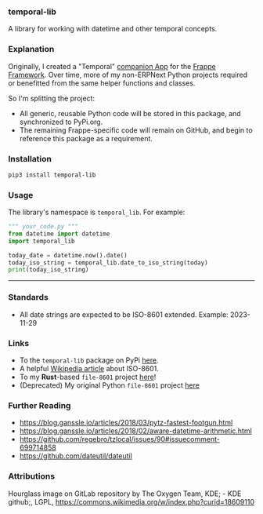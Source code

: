 ### temporal-lib
A library for working with datetime and other temporal concepts.

### Explanation
Originally, I created a "Temporal" [companion App](https://github.com/Datahenge/temporal) for the [Frappe Framework](https://frappeframework.com/).
Over time, more of my non-ERPNext Python projects required or benefitted from the same helper functions and classes.

So I'm splitting the project:
* All generic, reusable Python code will be stored in this package, and synchronized to PyPi.org.
* The remaining Frappe-specific code will remain on GitHub, and begin to reference this package as a requirement.

### Installation
```bash
pip3 install temporal-lib
```

### Usage
The library's namespace is `temporal_lib`.  For example:

```python
""" your_code.py """
from datetime import datetime
import temporal_lib

today_date = datetime.now().date()
today_iso_string = temporal_lib.date_to_iso_string(today)
print(today_iso_string)
```
----

### Standards

* All date strings are expected to be ISO-8601 extended.  Example: 2023-11-29

### Links
* To the `temporal-lib` package on PyPi [here](https://pypi.org/project/temporal-lib/).
* A helpful [Wikipedia article](https://en.wikipedia.org/wiki/ISO_8601) about ISO-8601.
* To my **Rust**-based `file-8601` project [here](https://gitlab.com/brian_pond/file8601_rust)!
* (Deprecated) My original Python `file-8601` project [here](https://gitlab.com/brian_pond/file8601)

### Further Reading
* https://blog.ganssle.io/articles/2018/03/pytz-fastest-footgun.html
* https://blog.ganssle.io/articles/2018/02/aware-datetime-arithmetic.html
* https://github.com/regebro/tzlocal/issues/90#issuecomment-699714858
* https://github.com/dateutil/dateutil


### Attributions
Hourglass image on GitLab repository by The Oxygen Team, KDE; - KDE github;, LGPL, https://commons.wikimedia.org/w/index.php?curid=18609110
